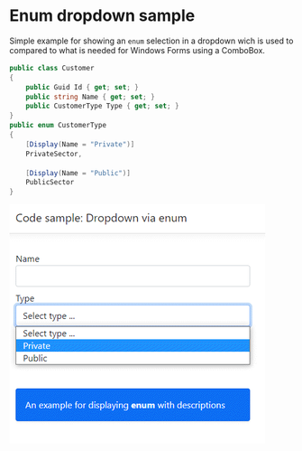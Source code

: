 ﻿# Enum dropdown sample

Simple example for showing an `enum` selection in a dropdown wich is used to compared to what is needed for Windows Forms using a ComboBox.

```csharp
public class Customer
{
    public Guid Id { get; set; }
    public string Name { get; set; }
    public CustomerType Type { get; set; }
}
public enum CustomerType
{
    [Display(Name = "Private")]
    PrivateSector,

    [Display(Name = "Public")]
    PublicSector
}
```


![Screenshot](assets/screenshot.png)